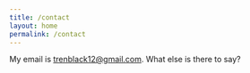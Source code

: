 ```yaml
---
title: /contact
layout: home
permalink: /contact
---
```


My email is trenblack12@gmail.com. What else is there to say?